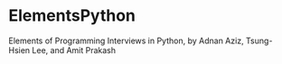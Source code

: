 # ElementsPython
Elements of Programming Interviews in Python, by Adnan Aziz, Tsung-Hsien Lee, and Amit Prakash
